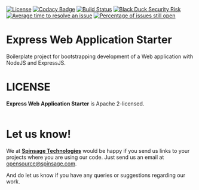 [![License](https://img.shields.io/badge/License-Apache%202.0-blue.svg)](https://opensource.org/licenses/Apache-2.0)
[![Codacy Badge](https://api.codacy.com/project/badge/Grade/f5fd700a51d64f02b478e3cf829fa732)](https://app.codacy.com/gh/spinsage/express-js-starter-webapp?utm_source=github.com&utm_medium=referral&utm_content=spinsage/express-js-starter-webapp&utm_campaign=Badge_Grade)
[![Build Status](https://travis-ci.com/spinsage/express-js-starter-webapp.svg?branch=main)](https://travis-ci.com/spinsage/express-js-starter-webapp)
[![Black Duck Security Risk](https://copilot.blackducksoftware.com/github/repos/spinsage/express-js-starter-webapp/branches/main/badge-risk.svg)](https://copilot.blackducksoftware.com/github/repos/spinsage/express-js-starter-webapp/branches/main)
[![Average time to resolve an issue](http://isitmaintained.com/badge/resolution/spinsage/express-js-starter-webapp.svg)](http://isitmaintained.com/project/spinsage/express-js-starter-webapp "Average time to resolve an issue")
[![Percentage of issues still open](http://isitmaintained.com/badge/open/spinsage/express-js-starter-webapp.svg)](http://isitmaintained.com/project/spinsage/express-js-starter-webapp "Percentage of issues still open")

# Express Web Application Starter
Boilerplate project for bootstrapping development of a Web application with NodeJS and ExpressJS.

# LICENSE
**Express Web Application Starter** is Apache 2-licensed.
<br><br>

# Let us know!
We at [**Spinsage Technologies**](https://www.spinsage.com/) would be happy if you send us links to your projects where you are using our code. Just send us an email at opensource@spinsage.com.

And do let us know if you have any queries or suggestions regarding our work.

